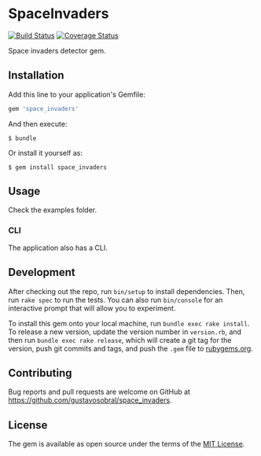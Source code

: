 # SpaceInvaders

[![Build Status](https://travis-ci.org/gustavosobral/space_invaders.svg?branch=master)](https://travis-ci.org/gustavosobral/space_invaders) [![Coverage Status](https://coveralls.io/repos/github/gustavosobral/space_invaders/badge.svg?branch=master)](https://coveralls.io/github/gustavosobral/space_invaders?branch=master)

Space invaders detector gem.

## Installation

Add this line to your application's Gemfile:

```ruby
gem 'space_invaders'
```

And then execute:

    $ bundle

Or install it yourself as:

    $ gem install space_invaders

## Usage

Check the examples folder.

### CLI

The application also has a CLI.

## Development

After checking out the repo, run `bin/setup` to install dependencies. Then, run `rake spec` to run the tests. You can also run `bin/console` for an interactive prompt that will allow you to experiment.

To install this gem onto your local machine, run `bundle exec rake install`. To release a new version, update the version number in `version.rb`, and then run `bundle exec rake release`, which will create a git tag for the version, push git commits and tags, and push the `.gem` file to [rubygems.org](https://rubygems.org).

## Contributing

Bug reports and pull requests are welcome on GitHub at https://github.com/gustavosobral/space_invaders.


## License

The gem is available as open source under the terms of the [MIT License](http://opensource.org/licenses/MIT).

